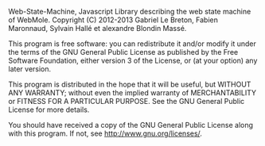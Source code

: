 Web-State-Machine, Javascript Library describing the web state machine of WebMole.
Copyright (C) 2012-2013 Gabriel Le Breton, Fabien Maronnaud,
Sylvain Hallé et alexandre Blondin Massé.

This program is free software: you can redistribute it and/or modify
it under the terms of the GNU General Public License as published by
the Free Software Foundation, either version 3 of the License, or
(at your option) any later version.

This program is distributed in the hope that it will be useful,
but WITHOUT ANY WARRANTY; without even the implied warranty of
MERCHANTABILITY or FITNESS FOR A PARTICULAR PURPOSE.  See the
GNU General Public License for more details.

You should have received a copy of the GNU General Public License
along with this program.  If not, see <http://www.gnu.org/licenses/>.